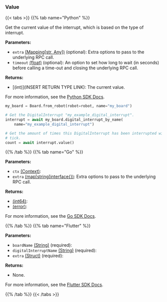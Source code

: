 ### Value

{{< tabs >}}
{{% tab name="Python" %}}

Get the current value of the interrupt, which is based on the type of interrupt.

**Parameters:**

- `extra` [(Mapping[str, Any])](<INSERT PARAM TYPE LINK>) (optional): Extra options to pass to the underlying RPC call.
- `timeout` [(float)](<INSERT PARAM TYPE LINK>) (optional): An option to set how long to wait (in seconds) before calling a time-out and closing the underlying RPC call.

**Returns:**

- [(int)](INSERT RETURN TYPE LINK): The current value.

For more information, see the [Python SDK Docs](https://python.viam.dev/autoapi/viam/components/board/client/index.html#viam.components.board.client.DigitalInterruptClient.value).

``` python {class="line-numbers linkable-line-numbers"}
my_board = Board.from_robot(robot=robot, name="my_board")

# Get the DigitalInterrupt "my_example_digital_interrupt".
interrupt = await my_board.digital_interrupt_by_name(
    name="my_example_digital_interrupt")

# Get the amount of times this DigitalInterrupt has been interrupted with a
# tick.
count = await interrupt.value()
```

{{% /tab %}}
{{% tab name="Go" %}}

**Parameters:**

- `ctx` [(Context)](https://pkg.go.dev/context#Context):
- `extra` [(map[string]interface\{\})](https://go.dev/blog/maps): Extra options to pass to the underlying RPC call.

**Returns:**

- [(int64)](https://pkg.go.dev/builtin#int64):
- [(error)](https://pkg.go.dev/builtin#error):

For more information, see the [Go SDK Docs](https://pkg.go.dev/go.viam.com/rdk/components/board#DigitalInterrupt).

{{% /tab %}}
{{% tab name="Flutter" %}}

**Parameters:**

- `boardName` [(String)](https://api.flutter.dev/flutter/dart-core/String-class.html) (required):
- `digitalInterruptName` [(String)](https://api.flutter.dev/flutter/dart-core/String-class.html) (required):
- `extra` [(Struct)](<INSERT PARAM TYPE LINK>) (required):

**Returns:**

- None.

For more information, see the [Flutter SDK Docs](https://flutter.viam.dev/viam_protos.component.board/BoardServiceClient/getDigitalInterruptValue.html).

{{% /tab %}}
{{< /tabs >}}
